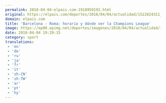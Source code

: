 ```yaml
---
permalink: 2018-04-04-elpais.com-1918959192.html
original: https://elpais.com/deportes/2018/04/04/actualidad/1522824311_067932.html#?ref=rss&format=simple&link=link
domain: elpais.com
title: 'Barcelona - Roma: horario y dónde ver la Champions League'
image: https://ep00.epimg.net/deportes/imagenes/2018/04/04/actualidad/1522824311_067932_1522824611_rrss_normal.jpg
date: 2018-04-04 19:29:15
category: sport
translations: 
 - 'en'
 - 'de'
 - 'ru'
 - 'ja'
 - 'fr'
 - 'it'
 - 'zh-CN'
 - 'zh-TW'
 - 'ar'
 - 'pt'
 - 'hy'
---
```


